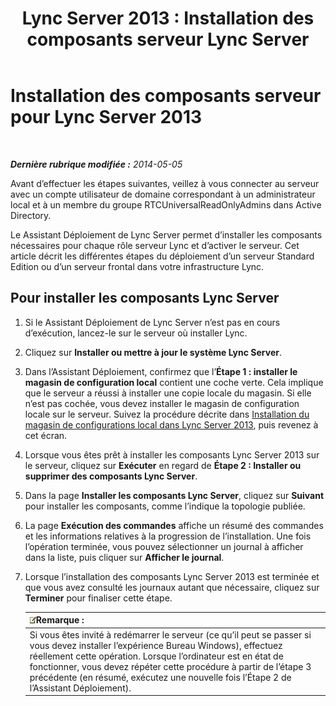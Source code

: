 ﻿---
title: 'Lync Server 2013 : Installation des composants serveur Lync Server'
TOCTitle: Installation des composants serveur Lync Server
ms:assetid: 186aed6e-7adf-4a92-9f2e-f9a4de5ff202
ms:mtpsurl: https://technet.microsoft.com/fr-fr/library/Gg398239(v=OCS.15)
ms:contentKeyID: 49296387
ms.date: 05/20/2016
mtps_version: v=OCS.15
ms.translationtype: HT
---

# Installation des composants serveur pour Lync Server 2013

 

_**Dernière rubrique modifiée :** 2014-05-05_

Avant d’effectuer les étapes suivantes, veillez à vous connecter au serveur avec un compte utilisateur de domaine correspondant à un administrateur local et à un membre du groupe RTCUniversalReadOnlyAdmins dans Active Directory.

Le Assistant Déploiement de Lync Server permet d’installer les composants nécessaires pour chaque rôle serveur Lync et d’activer le serveur. Cet article décrit les différentes étapes du déploiement d’un serveur Standard Edition ou d’un serveur frontal dans votre infrastructure Lync.

## Pour installer les composants Lync Server

1.  Si le Assistant Déploiement de Lync Server n’est pas en cours d’exécution, lancez-le sur le serveur où installer Lync.

2.  Cliquez sur **Installer ou mettre à jour le système Lync Server**.

3.  Dans l’Assistant Déploiement, confirmez que l’**Étape 1 : installer le magasin de configuration local** contient une coche verte. Cela implique que le serveur a réussi à installer une copie locale du magasin. Si elle n’est pas cochée, vous devez installer le magasin de configuration locale sur le serveur. Suivez la procédure décrite dans [Installation du magasin de configurations local dans Lync Server 2013](lync-server-2013-install-the-local-configuration-store.md), puis revenez à cet écran.

4.  Lorsque vous êtes prêt à installer les composants Lync Server 2013 sur le serveur, cliquez sur **Exécuter** en regard de **Étape 2 : Installer ou supprimer des composants Lync Server**.

5.  Dans la page **Installer les composants Lync Server**, cliquez sur **Suivant** pour installer les composants, comme l’indique la topologie publiée.

6.  La page **Exécution des commandes** affiche un résumé des commandes et les informations relatives à la progression de l’installation. Une fois l’opération terminée, vous pouvez sélectionner un journal à afficher dans la liste, puis cliquer sur **Afficher le journal**.

7.  Lorsque l’installation des composants Lync Server 2013 est terminée et que vous avez consulté les journaux autant que nécessaire, cliquez sur **Terminer** pour finaliser cette étape.
    
    <table>
    <thead>
    <tr class="header">
    <th><img src="images/Gg398920.note(OCS.15).gif" title="note" alt="note" />Remarque :</th>
    </tr>
    </thead>
    <tbody>
    <tr class="odd">
    <td>Si vous êtes invité à redémarrer le serveur (ce qu’il peut se passer si vous devez installer l’expérience Bureau Windows), effectuez réellement cette opération. Lorsque l’ordinateur est en état de fonctionner, vous devez répéter cette procédure à partir de l’étape 3 précédente (en résumé, exécutez une nouvelle fois l’Étape 2 de l’Assistant Déploiement).</td>
    </tr>
    </tbody>
    </table>

